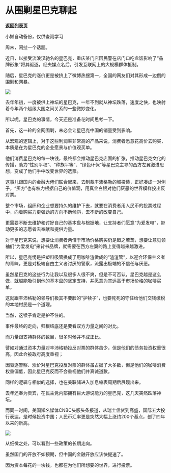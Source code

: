 # 从围剿星巴克聊起

[**返回列表页**](/gzh/政事堂2019)

小懒自动备份，仅供查阅学习

周末，闲扯一个话题。

  

近日，以接受流浪汉驰名的星巴克，重庆某门店因民警在店门口吃盒饭影响了“品牌形象”将其驱逐，经央媒点名后，引发互联网上的大规模群体抵制。

  

随后，星巴克的涨价更是被挤上了微博热搜第一，全国的网友们对其形成一边倒的围剿和网暴。

  

![](https://mmbiz.qpic.cn/mmbiz_jpg/rxhS23yu8cMSLAl873NwKic0U6U3cPrhGxPt7ncnO6rzC74pQKCLicY3LcH7tib64SIEjYYrcgjfRkiaJgicTEN4DibQ/640?wx_fmt=jpeg)

  

去年年初，一度被供上神坛的星巴克，一年不到就从神坛跌落，速度之快，也映射着今年两个超级大国之间关系的一些微妙变化。

  

所以呢，星巴克的事情，今天还是准备花时间思考一下。

  

首先，这一轮的全网围剿，未必会让星巴克中国的销量受到影响。  

  

从宏观的逻辑上，对于这些利润率非常高的产品来说，消费者愿意花高价去购买，本质是在为星巴克的企业愿景与价值观买单。  

  

他们消费星巴克的每一块钱，最终都会推动星巴克店面的扩张，推动星巴克文化的传播，助力“性别平权”、“种族平等”、“绿色环保”等星巴克主导的西方左翼激进思想，变成了他们手中改变世界的选票。

  

这事儿跟国内的金融大佬们联合起来，去制裁丰沛格勒的城投债，正好凑成一对例子，“买方”也有权力根据自己的价值观，用真金白银对他们厌恶的世界模样投出反对票。

  

整个市场，组织和企业想要持久的维护下去，就要在消费者用人民币的投票过程中，向着购买力更强劲的方向不断倾斜，去不断的改变自己。

  

更需要不断去维护和讨好自己的基本盘与根据地，让支持者们愿意“为爱发电”，带动更多的志愿者去奉献和提供力量。

  

对于星巴克来说，想要让消费者两倍于市场价格购买仍是趋之若鹜，想要让意见领袖们“为爱发电”来背书品牌，就需要在西方左翼的路上变得越来越激进。  

  

所以，星巴克愣是把塑料吸管换成了用咖啡渣做成的“渣渣管”，以迎合环保主义者的青睐，更是对极端自由主义者讨厌的警察，流露出极端的不信任与厌恶。

  

虽然星巴克的这些行为让我以及很多人很不爽，但是不可否认，星巴克越是这么做，就越能吸引到他的基本盘的坚定支持，并愿意为其远高于市场价格的咖啡买单。

  

这就跟丰沛格勒的领导们极其不要脸的“护犊子”，也要死死的守住给他们交钱缴税的本地村民是一个道理。

  

当然，这犊子肯定是护不住的。  

  

事件最终的走向，归根结底还是要看双方力量之间的对比。  

  

而力量跟支持群体的数目，很多时候并不成正比。  

  

譬如对通过资本力量对丰沛格勒投反对票的群体虽少，但是他们的债务投资权重很高，因此会被政府高度重视；

  

因驱逐警察、涨价对星巴克投反对票的群体虽占据了大多数，但是他们的咖啡消费权重偏低，因此星巴克反而不会重视他们并真诚道歉。

  

同样的逻辑与相似的选择，也在美联储进入加息缩表周期后展现出来。

  

去年还奉为贵宾，在民主党内部拥有巨大游说能力的星巴克，这几天突然跌落神坛。

  

而同一时间，美国知名媒体CNBC头版头条报道，从瑞士信贷到高盛，国际五大投行表达，是时候投资中国；人民币汇率更是突然大幅上涨约200个基点，创了四年以来的新高。

  

![](https://mmbiz.qpic.cn/mmbiz_png/rxhS23yu8cMSLAl873NwKic0U6U3cPrhGmiaRZC6e7QaqGzNdbY8nSXdFM16ErcfHSdttGbaBpvaiaN7QAVoledPw/640?wx_fmt=png)

  

从细微之处，可以看到一些政策的长期走向。  

  

虽然国门的开放不如预期，但中国的金融开放应该快提速了。

  

因为资本每花的一块钱，也都在为他们所想要的世界，进行投票。  

  

